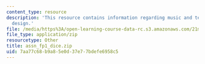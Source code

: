```yaml
---
content_type: resource
description: 'This resource contains information regarding music and technology: Sound
  design.'
file: /media/https%3A/open-learning-course-data-rc.s3.amazonaws.com/21m-380-music-and-technology-sound-design-spring-2016/7aa77c68b9a85e0d37e77bdefe6958c5_assn_fp1_dice.zip
file_type: application/zip
resourcetype: Other
title: assn_fp1_dice.zip
uid: 7aa77c68-b9a8-5e0d-37e7-7bdefe6958c5
---
```

